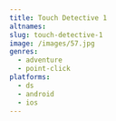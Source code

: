 ```yaml
---
title: Touch Detective 1
altnames:
slug: touch-detective-1
image: /images/57.jpg
genres:
  - adventure
  - point-click
platforms:
  - ds
  - android
  - ios
---
```


